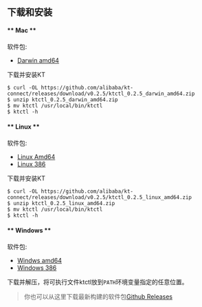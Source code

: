 下载和安装
---

<!-- tabs:start -->

#### ** Mac **

软件包:

* [Darwin amd64](https://github.com/alibaba/kt-connect/releases/download/v0.2.5/ktctl_0.2.5_darwin_amd64.zip)

下载并安装KT

```
$ curl -OL https://github.com/alibaba/kt-connect/releases/download/v0.2.5/ktctl_0.2.5_darwin_amd64.zip
$ unzip ktctl_0.2.5_darwin_amd64.zip
$ mv ktctl /usr/local/bin/ktctl
$ ktctl -h
```

#### ** Linux **

软件包:

* [Linux Amd64](https://github.com/alibaba/kt-connect/releases/download/v0.2.5/ktctl_0.2.5_linux_amd64.zip)
* [Linux 386](https://github.com/alibaba/kt-connect/releases/download/v0.2.5/ktctl_0.2.5_linux_386.zip)

下载并安装KT

```
$ curl -OL https://github.com/alibaba/kt-connect/releases/download/v0.2.5/ktctl_0.2.5_linux_amd64.zip
$ unzip ktctl_0.2.5_linux_amd64.zip
$ mv ktctl /usr/local/bin/ktctl
$ ktctl -h
```

#### ** Windows **

软件包:

* [Windws amd64](https://github.com/alibaba/kt-connect/releases/download/v0.2.5/ktctl_0.2.5_windows_amd64.zip)
* [Windows 386](https://github.com/alibaba/kt-connect/releases/download/v0.2.5/ktctl_0.2.5_windows_386.zip)

下载并解压，将可执行文件ktctl放到`PATH`环境变量指定的任意位置。

<!-- tabs:end -->

> 你也可以从这里下载最新构建的软件包[Github Releases](https://github.com/alibaba/kt-connect/releases)
